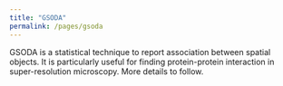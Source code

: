 ```yaml
---
title: "GSODA"
permalink: /pages/gsoda
---
```

GSODA is a statistical technique to report association between spatial objects. It is particularly useful for finding protein-protein interaction in super-resolution microscopy.
More details to follow.
